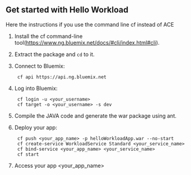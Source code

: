 Get started with Hello Workload
-----------------------------------

Here the instructions if you use the command line cf instead of ACE
1. Install the cf command-line tool(https://www.ng.bluemix.net/docs/#cli/index.html#cli).
2. Extract the package and `cd` to it.
3. Connect to Bluemix:

		cf api https://api.ng.bluemix.net

4. Log into Bluemix:

		cf login -u <your_username>
		cf target -o <your_username> -s dev
				
5. Compile the JAVA code and generate the war package using ant.
6. Deploy your app:

		cf push <your_app_name> -p helloWorkloadApp.war --no-start
		cf create-service WorkloadService Standard <your_service_name>
		cf bind-service <your_app_name> <your_service_name>
		cf start 

7. Access your app <your_app_name>
